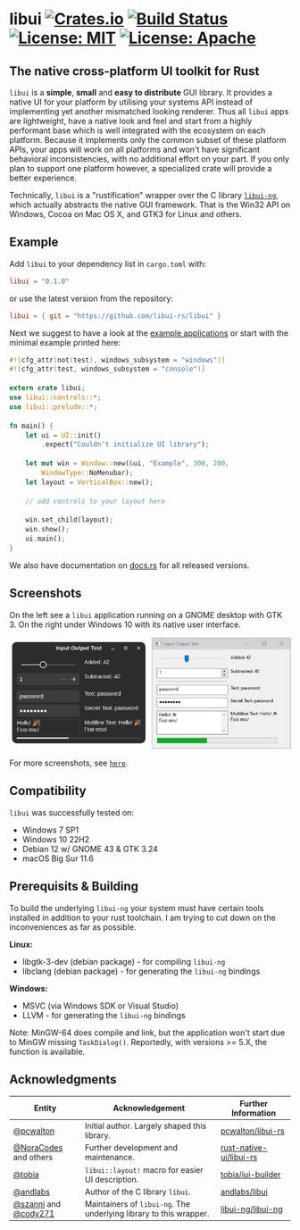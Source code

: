 # libui [![Crates.io][crates-badge]][crates-url] [![Build Status][build-badge]][build-url] [![License: MIT][mit-badge]][mit-url] [![License: Apache][apc-badge]][apc-url]

[crates-badge]: https://img.shields.io/crates/v/libui.svg
[crates-url]: https://crates.io/crates/libui
[build-badge]: https://github.com/libui-rs/libui/actions/workflows/ci.yml/badge.svg?branch=master
[build-url]: https://github.com/libui-rs/libui/actions?query=workflow%3ACI+branch%3Amaster
[mit-badge]: https://img.shields.io/badge/License-MIT-brightgreen.svg
[mit-url]:https://opensource.org/licenses/MIT
[apc-badge]: https://img.shields.io/badge/License-Apache%202.0-blue.svg
[apc-url]:https://opensource.org/licenses/Apache-2.0

## The native cross-platform UI toolkit for Rust

`libui` is a **simple**, **small** and **easy to distribute** GUI library. It provides a native UI for your platform by utilising your systems API instead of implementing yet another mismatched looking renderer. Thus all `libui` apps are lightweight, have a native look and feel and start from a highly performant base which is well integrated with the ecosystem on each platform. Because it implements only the common subset of these platform APIs, your apps will work on all platforms and won't have significant behavioral inconsistencies, with no additional effort on your part. If you only plan to support one platform however, a specialized crate will
provide a better experience.

Technically, `libui` is a "rustification" wrapper over the C library [`libui-ng`](https://github.com/libui-ng/libui-ng), which actually abstracts the native GUI framework. That is the Win32 API on Windows, Cocoa on Mac OS X, and GTK3 for Linux and others.

## Example

Add `libui` to your dependency list in `cargo.toml` with:

```toml
libui = "0.1.0"
```

or use the latest version from the repository:

```toml
libui = { git = "https://github.com/libui-rs/libui" }
```

Next we suggest to have a look at the [example applications](https://github.com/libui-rs/libui/tree/development/libui/examples) or start with the minimal example printed here:

```rust
#![cfg_attr(not(test), windows_subsystem = "windows")]
#![cfg_attr(test, windows_subsystem = "console")]

extern crate libui;
use libui::controls::*;
use libui::prelude::*;

fn main() {
    let ui = UI::init()
        .expect("Couldn't initialize UI library");
    
    let mut win = Window::new(&ui, "Example", 300, 200, 
        WindowType::NoMenubar);
    let layout = VerticalBox::new();

    // add controls to your layout here

    win.set_child(layout);
    win.show();
    ui.main();
}
```

We also have documentation on [docs.rs](https://docs.rs/libui) for all released versions.

## Screenshots

On the left see a `libui` application running on a GNOME desktop with GTK 3. On the right under Windows 10 with its native user interface.

![Example application running under Linux and Windows](images/libui_gtk_win.png)

For more screenshots, see [`here`](https://github.com/libui-rs/libui/tree/development/images).

## Compatibility

`libui` was successfully tested on:
* Windows 7 SP1
* Windows 10 22H2
* Debian 12 w/ GNOME 43 & GTK 3.24
* macOS Big Sur 11.6

## Prerequisits & Building

To build the underlying `libui-ng` your system must have certain tools installed in addition to your rust toolchain. I am trying to cut down on the inconveniences as far as possible.

__Linux:__
* libgtk-3-dev (debian package) - for compiling `libui-ng`
* libclang (debian package) - for generating the `libui-ng` bindings

__Windows:__
* MSVC (via Windows SDK or Visual Studio)
* LLVM - for generating the `libui-ng` bindings

Note: MinGW-64 does compile and link, but the application won't start due to MinGW missing `TaskDialog()`. Reportedly, with versions >= 5.X, the function is available.

## Acknowledgments

| Entity                                                                          | Acknowledgement                                                    | Further Information                                                   |
|---------------------------------------------------------------------------------|--------------------------------------------------------------------|-----------------------------------------------------------------------|
| [@pcwalton](https://github.com/pcwalton/)                                       | Initial author. Largely shaped this library.                       | [pcwalton/libui-rs](https://github.com/pcwalton/libui-rs)             |
| [@NoraCodes](https://github.com/NoraCodes/) and others                          | Further development and maintenance.                               | [rust-native-ui/libui-rs](https://github.com/rust-native-ui/libui-rs) |
| [@tobia](https://github.com/tobia)                                              | `libui::layout!` macro for easier UI description.                   | [tobia/iui-builder](https://github.com/tobia/iui-builder)             |
| [@andlabs](https://github.com/andlabs)                                          | Author of the C library `libui`.                                   | [andlabs/libui](https://github.com/andlabs/libui)                     |
| [@szanni](https://github.com/szanni) and [@cody271](https://github.com/cody271) | Maintainers of `libui-ng`. The underlying library to this wrapper. | [libui-ng/libui-ng](https://github.com/libui-ng/libui-ng)             |